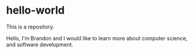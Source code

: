 # hello-world
This is a repository. 

Hello, I'm Brandon and I would like to learn more about computer science, and software development. 
